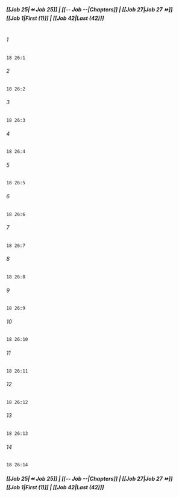
##### **[[Job 25|⏪ Job 25]] | [[-- Job --|Chapters]] | [[Job 27|Job 27 ⏩]]**<br>**[[Job 1|First (1)]] | [[Job 42|Last (42)]]**<br><br>

###### 1
``` verse
18 26:1
```
###### 2
``` verse
18 26:2
```
###### 3
``` verse
18 26:3
```
###### 4
``` verse
18 26:4
```
###### 5
``` verse
18 26:5
```
###### 6
``` verse
18 26:6
```
###### 7
``` verse
18 26:7
```
###### 8
``` verse
18 26:8
```
###### 9
``` verse
18 26:9
```
###### 10
``` verse
18 26:10
```
###### 11
``` verse
18 26:11
```
###### 12
``` verse
18 26:12
```
###### 13
``` verse
18 26:13
```
###### 14
``` verse
18 26:14
```

##### **[[Job 25|⏪ Job 25]] | [[-- Job --|Chapters]] | [[Job 27|Job 27 ⏩]]**<br>**[[Job 1|First (1)]] | [[Job 42|Last (42)]]**
